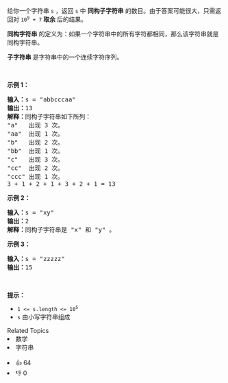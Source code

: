 <p>给你一个字符串 <code>s</code> ，返回<em> </em><code>s</code><em> </em>中 <strong>同构子字符串</strong> 的数目。由于答案可能很大，只需返回对 <code>10<sup>9</sup> + 7</code> <strong>取余 </strong>后的结果。</p>

<p><strong>同构字符串</strong> 的定义为：如果一个字符串中的所有字符都相同，那么该字符串就是同构字符串。</p>

<p><strong>子字符串</strong> 是字符串中的一个连续字符序列。</p>

<p>&nbsp;</p>

<p><strong>示例 1：</strong></p>

<pre><strong>输入：</strong>s = "abbcccaa"
<strong>输出：</strong>13
<strong>解释：</strong>同构子字符串如下所列：
"a"   出现 3 次。
"aa"  出现 1 次。
"b"   出现 2 次。
"bb"  出现 1 次。
"c"   出现 3 次。
"cc"  出现 2 次。
"ccc" 出现 1 次。
3 + 1 + 2 + 1 + 3 + 2 + 1 = 13</pre>

<p><strong>示例 2：</strong></p>

<pre><strong>输入：</strong>s = "xy"
<strong>输出：</strong>2
<strong>解释：</strong>同构子字符串是 "x" 和 "y" 。</pre>

<p><strong>示例 3：</strong></p>

<pre><strong>输入：</strong>s = "zzzzz"
<strong>输出：</strong>15
</pre>

<p>&nbsp;</p>

<p><strong>提示：</strong></p>

<ul> 
 <li><code>1 &lt;= s.length &lt;= 10<sup>5</sup></code></li> 
 <li><code>s</code> 由小写字符串组成</li> 
</ul>

<div><div>Related Topics</div><div><li>数学</li><li>字符串</li></div></div><br><div><li>👍 64</li><li>👎 0</li></div>